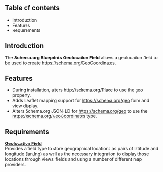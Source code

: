 Table of contents
-----------------

* Introduction
* Features
* Requirements


Introduction
------------

The **Schema.org Blueprints Geolocation Field** allows a geolocation field to 
be used to create https://schema.org/GeoCoordinates.


Features
--------

- During installation, alters http://schema.org/Place to use the
  [geo](https://schema.org/geo) property.
- Adds Leaflet mapping support for https://schema.org/geo form and view display.
- Alters Schema.org JSON-LD for https://schema.org/geo to use the
  https://schema.org/GeoCoordinates type.


Requirements
------------

**[Geolocation Field](https://www.drupal.org/project/geolocation)**    
Provides a field type to store geographical locations as pairs of latitude 
and longitude (lan,lng) as well as the necessary integration to display those
locations through views, fields and using a number of different map providers.
